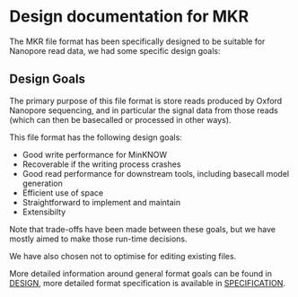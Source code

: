 Design documentation for MKR
============================

The MKR file format has been specifically designed to be suitable for Nanopore read data, we had some specific design goals:

Design Goals
------------

The primary purpose of this file format is store reads produced by Oxford Nanopore sequencing, and in particular the signal data from those reads (which can then be basecalled or processed in other ways).

This file format has the following design goals:

- Good write performance for MinKNOW
- Recoverable if the writing process crashes
- Good read performance for downstream tools, including basecall model generation
- Efficient use of space
- Straightforward to implement and maintain
- Extensibilty

Note that trade-offs have been made between these goals, but we have mostly aimed to make those run-time decisions.

We have also chosen not to optimise for editing existing files.

More detailed information around general format goals can be found in [DESIGN](./docs/DESIGN.md), more detailed format specification is available in [SPECIFICATION](./docs/SPECIFICATION.md).
